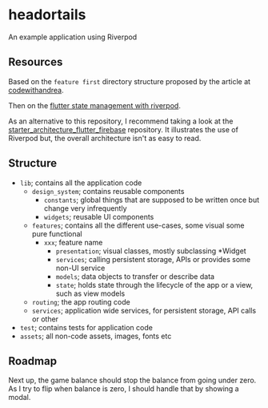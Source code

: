 # headortails

An example application using Riverpod

## Resources

Based on the `feature first` directory structure proposed by the article at [codewithandrea](https://codewithandrea.com/articles/flutter-project-structure).

Then on the [flutter state management with riverpod](https://codewithandrea.com/articles/flutter-state-management-riverpod/).

As an alternative to this repository, I recommend taking a look at the [starter_architecture_flutter_firebase](https://github.com/bizz84/starter_architecture_flutter_firebase) repository. It illustrates the use of Riverpod but, the overall architecture isn't as easy to read.

## Structure

- `lib`; contains all the application code
    - `design_system`; contains reusable components
        - `constants`; global things that are supposed to be written once but change very infrequently
        - `widgets`; reusable UI components
    - `features`; contains all the different use-cases, some visual some pure functional
        - `xxx`; feature name
            - `presentation`; visual classes, mostly subclassing *Widget
            - `services`; calling persistent storage, APIs or provides some non-UI service
            - `models`; data objects to transfer or describe data
            - `state`; holds state through the lifecycle of the app or a view, such as view models
    - `routing`; the app routing code
    - `services`; application wide services, for persistent storage, API calls or other
- `test`; contains tests for application code
- `assets`; all non-code assets, images, fonts etc

## Roadmap

Next up, the game balance should stop the balance from going under zero. As I try to flip when balance is zero, I should handle that by showing a modal.
